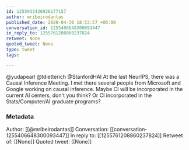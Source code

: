 ```yaml
---
id: 1255933426928177157
author: mribeirodantas
published_date: 2020-04-30 18:53:57 +00:00
conversation_id: 1255406648300093447
in_reply_to: 1255761208860237824
retweet: None
quoted_tweet: None
type: tweet
tags:

---
```


@yudapearl @tdietterich @StanfordHAI At the last NeurIPS, there was a Causal Inference Meeting. I met there several people from Microsoft and Google working on causal inference. Maybe CI will be incorporated in the current AI centers, don't you think? Or CI incorporated in the Stats/Computer/AI graduate programs?

### Metadata

Author: [[@mribeirodantas]]
Conversation: [[conversation-1255406648300093447]]
In reply to: [[1255761208860237824]]
Retweet of: [[None]]
Quoted tweet: [[None]]
